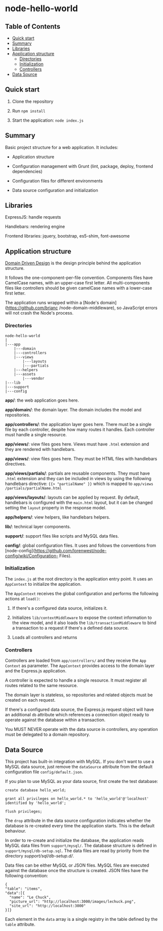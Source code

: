 node-hello-world
================

## Table of Contents

  * [Quick start](#quick-start)
  * [Summary](#summary)
  * [Libraries](#libraries)
  * [Application structure](#application-structure)
    * [Directories](#directories)
    * [Initialization](#initialization)
    * [Controllers](#controllers)
  * [Data Source](#data-source)

## Quick start

1. Clone the repository

2. Run ```npm install```

3. Start the application: ```node index.js```

## Summary

Basic project structure for a web application. It includes:

* Application structure

* Configuration management with Grunt (lint, package, deploy, frontend
dependencies)

* Configuration files for different environments

* Data source configuration and initialization

## Libraries

ExpressJS: handle requests

Handlebars: rendering engine

Frontend libraries: jquery, bootstrap, es5-shim, font-awesome

## Application structure

[Domain Driven Design](https://en.wikipedia.org/wiki/Domain-driven_design) is
the design principle behind the application structure.

It follows the one-component-per-file convention. Components files have CamelCase
names, with an upper-case first letter. All multi-components files like
controllers should be given camelCase names with a lower-case first letter.

The application runs wrapped within a [Node's domain](https://github.com/brianc
/node-domain-middleware), so JavaScript errors will not crash the Node's
process.

### Directories

```
node-hello-world
|
|---app
    |---domain
    |---controllers
    |---views
        |---layouts
        |---partials
    |---helpers
    |---assets
        |---vendor
|---lib
|---support
|---config
```

**app/**: the web application goes here.

**app/domain/**: the domain layer. The domain includes the model and
repositories.

**app/controllers/**: the application layer goes here. There must be a single
file by each controller, despite how many routes it handles. Each controller
must handle a single resource.

**app/views/**: view files goes here. Views must have ```.html``` extension and
they are rendered with handlebars.

**app/views/**: view files goes here. They must be HTML files with handlebars
directives.

**app/views/partials/**: partials are reusable components. They must have
```.html``` extension and they can be included in views by using the following
handlebars directive: ```{{> "partialName" }}``` which is mapped to ```app/views
/partials/partialName.html```

**app/views/layouts/**: layouts can be applied by request. By default,
handlebars is configured with the ```main.html``` layout, but it can be changed
setting the ```layout``` property in the response model.

**app/helpers/**: view helpers, like handlebars helpers.

**lib/**: technical layer components.

**support/**: support files like scripts and MySQL data files.

**config/**: global configuration files. It uses and follows the conventions
from [node-config](https://github.com/lorenwest/node-config/wiki/Configuration-
Files).

### Initialization

The ```index.js``` at the root directory is the application entry point. It uses
an ```AppContext``` to initialize the application.

The ```AppContext``` receives the global configuration and performs the
following actions at ```load()```:

1. If there's a configured data source, initializes it.

2. Initializes ```lib/contextMiddleware``` to expose the context information to
the view model, and it also loads the ```lib/transactionMiddleware``` to bind a
transaction to a request if there's a defined data source.

3. Loads all controllers and returns

### Controllers

Controllers are loaded from ```app/controllers/``` and they receive the ```App
Context``` as parameter. The ```AppContext``` provides access to the domain
layer and the Express.js application.

A controller is expected to handle a single resource. It must register all
routes related to the same resource.

The domain layer is stateless, so repositories and related objects must be
created on each request.

If there's a configured data source, the Express.js request object will have
an additional ```db``` attribute which references a connection object ready
to operate against the database within a transaction.

You MUST NEVER operate with the data source in controllers, any operation must
be delegated to a domain repository.

## Data Source

This project has built-in integration with MySQL. If you don't want to use a
MySQL data source, just remove the ```dataSource``` attribute from the default
configuration file ```config/default.json```.

If you plan to use MySQL as your data source, first create the test database:

```
create database hello_world;

grant all privileges on hello_world.* to 'hello_world'@'localhost'
identified by 'hello_world';

flush privileges;
```

The ```drop``` attribute in the data source configuration indicates whether the
database is re-created every time the application starts. This is the default
behaviour.

In order to re-create and initialize the database, the application reads
MySQL data files from ```support/mysql/```. The database structure is defined
in ```support/mysql/db-setup.sql```. The data files are read by priority from
the directory *support/sql/db-setup.d/*.

Data files can be either MySQL or JSON files. MySQL files are executed against
the database once the structure is created. JSON files have the following
convention:

```
{
"table": "items",
"data":[{
  "name": "Le Chuck",
  "picture_url": "http://localhost:3000/images/lechuck.png",
  "site_url": "http://localhost:3000"
}]}
```

Each element in the ```data``` array is a single registry in the table defined
by the ```table``` attribute.
